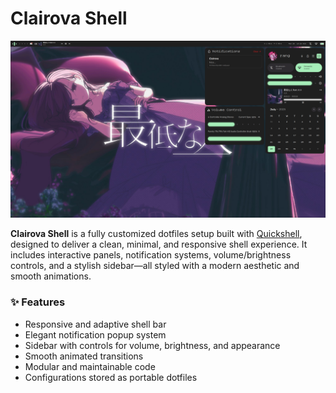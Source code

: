 # Clairova Shell

![Screenshot](assets/clairova.png)

**Clairova Shell** is a fully customized dotfiles setup built with [Quickshell](https://quickshell.org/), designed to deliver a clean, minimal, and responsive shell experience. It includes interactive panels, notification systems, volume/brightness controls, and a stylish sidebar—all styled with a modern aesthetic and smooth animations.

### ✨ Features

- Responsive and adaptive shell bar
- Elegant notification popup system
- Sidebar with controls for volume, brightness, and appearance
- Smooth animated transitions
- Modular and maintainable code
- Configurations stored as portable dotfiles
